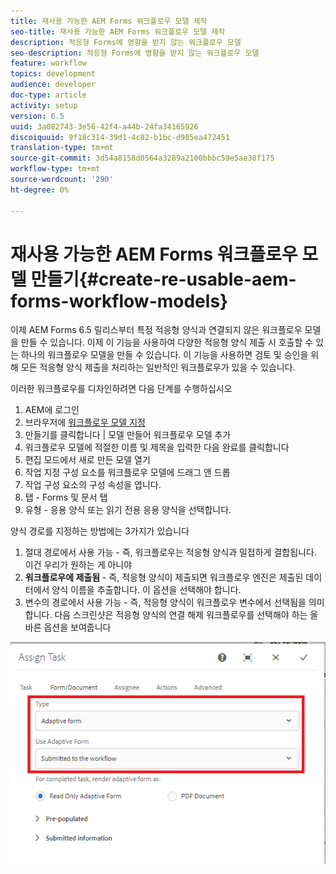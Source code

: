 ```yaml
---
title: 재사용 가능한 AEM Forms 워크플로우 모델 제작
seo-title: 재사용 가능한 AEM Forms 워크플로우 모델 제작
description: 적응형 Forms에 영향을 받지 않는 워크플로우 모델
seo-description: 적응형 Forms에 영향을 받지 않는 워크플로우 모델
feature: workflow
topics: development
audience: developer
doc-type: article
activity: setup
version: 6.5
uuid: 3a082743-3e56-42f4-a44b-24fa34165926
discoiquuid: 9f18c314-39d1-4c82-b1bc-d905ea472451
translation-type: tm+mt
source-git-commit: 3d54a8158d0564a3289a2100bbbc59e5ae38f175
workflow-type: tm+mt
source-wordcount: '290'
ht-degree: 0%

---
```



# 재사용 가능한 AEM Forms 워크플로우 모델 만들기{#create-re-usable-aem-forms-workflow-models}

이제 AEM Forms 6.5 릴리스부터 특정 적응형 양식과 연결되지 않은 워크플로우 모델을 만들 수 있습니다. 이제 이 기능을 사용하여 다양한 적응형 양식 제출 시 호출할 수 있는 하나의 워크플로우 모델을 만들 수 있습니다. 이 기능을 사용하면 검토 및 승인을 위해 모든 적응형 양식 제출을 처리하는 일반적인 워크플로우가 있을 수 있습니다.

이러한 워크플로우를 디자인하려면 다음 단계를 수행하십시오

1. AEM에 로그인
1. 브라우저에 [워크플로우 모델 지정](http://localhost:4502/libs/cq/workflow/admin/console/content/models.html)
1. 만들기를 클릭합니다 | 모델 만들어 워크플로우 모델 추가
1. 워크플로우 모델에 적절한 이름 및 제목을 입력한 다음 완료를 클릭합니다
1. 편집 모드에서 새로 만든 모델 열기
1. 작업 지정 구성 요소를 워크플로우 모델에 드래그 앤 드롭
1. 작업 구성 요소의 구성 속성을 엽니다.
1. 탭 - Forms 및 문서 탭
1. 유형 - 응용 양식 또는 읽기 전용 응용 양식을 선택합니다.

양식 경로를 지정하는 방법에는 3가지가 있습니다

1. 절대 경로에서 사용 가능 - 즉, 워크플로우는 적응형 양식과 밀접하게 결합됩니다. 이건 우리가 원하는 게 아니야
1. **워크플로우에 제출됨** - 즉, 적응형 양식이 제출되면 워크플로우 엔진은 제출된 데이터에서 양식 이름을 추출합니다. 이 옵션을 선택해야 합니다.
1. 변수의 경로에서 사용 가능 - 즉, 적응형 양식이 워크플로우 변수에서 선택됨을 의미합니다. 다음 스크린샷은 적응형 양식의 연결 해제 워크플로우를 선택해야 하는 올바른 옵션을 보여줍니다

![워크플로모델](assets/workflomodel.PNG)